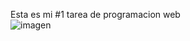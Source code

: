 Esta es mi #1 tarea de programacion web  
![imagen](https://user-images.githubusercontent.com/94583823/212549303-a95a666d-3fad-459c-8881-67dc2b3784b4.png)
